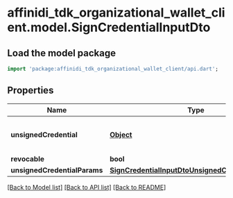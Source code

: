 # affinidi_tdk_organizational_wallet_client.model.SignCredentialInputDto

## Load the model package

```dart
import 'package:affinidi_tdk_organizational_wallet_client/api.dart';
```

## Properties

| Name                         | Type                                                                                                    | Description                                                                  | Notes      |
| ---------------------------- | ------------------------------------------------------------------------------------------------------- | ---------------------------------------------------------------------------- | ---------- |
| **unsignedCredential**       | [**Object**](.md)                                                                                       | Unsiged Credential. If provided \"unsignedCredentialParams\" is not accepted | [optional] |
| **revocable**                | **bool**                                                                                                |                                                                              | [optional] |
| **unsignedCredentialParams** | [**SignCredentialInputDtoUnsignedCredentialParams**](SignCredentialInputDtoUnsignedCredentialParams.md) |                                                                              | [optional] |

[[Back to Model list]](../README.md#documentation-for-models) [[Back to API list]](../README.md#documentation-for-api-endpoints) [[Back to README]](../README.md)
